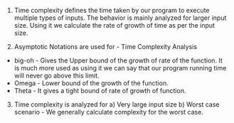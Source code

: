 1. Time complexity defines the time taken by our program to execute multiple types of inputs. The behavior is mainly analyzed for larger input size. Using it we calculate the rate of growth of time as per the input size.

2. Asymptotic Notations are used for - Time Complexity Analysis
 - big-oh - Gives the Upper bound of the growth of rate of the function. It is much more used as using it we can say that our program running time will never go above this limit.
 - Omega - Lower bound of the growth of the function. 
 - Theta - It gives a tight bound of rate of growth of function.

3. Time complexity is analyzed for 
 a) Very large input size
 b) Worst case scenario - We generally calculate complexity for the worst case.



